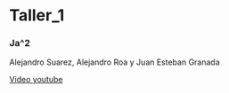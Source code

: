 # Taller_1

### Ja^2

Alejandro Suarez, Alejandro Roa y Juan Esteban Granada

[Video youtube](https://youtu.be/geFN8-KB434)
